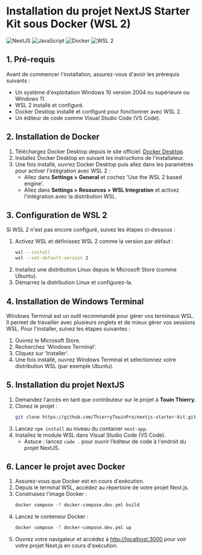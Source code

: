 
# Installation du projet NextJS Starter Kit sous Docker (WSL 2)

![NextJS](https://img.shields.io/badge/next.js-%23000000.svg?style=for-the-badge&logo=next.js&logoColor=white)
![JavaScript](https://img.shields.io/badge/javascript-%23323330.svg?style=for-the-badge&logo=javascript&logoColor=%23F7DF1E)
![Docker](https://img.shields.io/badge/docker-%230db7ed.svg?style=for-the-badge&logo=docker&logoColor=white)
![WSL 2](https://img.shields.io/badge/wsl-2-%2361DAFB.svg?style=for-the-badge&logo=linux&logoColor=white)

## 1. Pré-requis

Avant de commencer l'installation, assurez-vous d'avoir les prérequis suivants :
- Un système d'exploitation Windows 10 version 2004 ou supérieure ou Windows 11.
- WSL 2 installé et configuré.
- Docker Desktop installé et configuré pour fonctionner avec WSL 2.
- Un éditeur de code comme Visual Studio Code (VS Code).

## 2. Installation de Docker

1. Téléchargez Docker Desktop depuis le site officiel: [Docker Desktop](https://www.docker.com/products/docker-desktop).
2. Installez Docker Desktop en suivant les instructions de l'installateur.
3. Une fois installé, ouvrez Docker Desktop puis allez dans les paramètres pour activer l'intégration avec WSL 2 :
   - Allez dans **Settings > General** et cochez 'Use the WSL 2 based engine'.
   - Allez dans **Settings > Resources > WSL Integration** et activez l'intégration avec la distribution WSL.

## 3. Configuration de WSL 2

Si WSL 2 n'est pas encore configuré, suivez les étapes ci-dessous :

1. Activez WSL et définissez WSL 2 comme la version par défaut :
   ```bash
   wsl --install
   wsl --set-default-version 2
   ```
2. Installez une distribution Linux depuis le Microsoft Store (comme Ubuntu).
3. Démarrez la distribution Linux et configurez-la.

## 4. Installation de Windows Terminal

Windows Terminal est un outil recommandé pour gérer vos terminaux WSL. Il permet de travailler avec plusieurs onglets et de mieux gérer vos sessions WSL. Pour l'installer, suivez les étapes suivantes :

1. Ouvrez le Microsoft Store.
2. Recherchez 'Windows Terminal'.
3. Cliquez sur 'Installer'.
4. Une fois installé, ouvrez Windows Terminal et sélectionnez votre distribution WSL (par exemple Ubuntu).

## 5. Installation du projet NextJS

1. Demandez l'accès en tant que contributeur sur le projet à **Touin Thierry**.
2. Clonez le projet :
   ```bash
   git clone https://github.com/ThierryTouinPro/nextjs-starter-kit.git
   ```
3. Lancez `npm install` au niveau du container `next-app`.
4. Installez le module WSL dans Visual Studio Code (VS Code).
   - Astuce : lancez `code .` pour ouvrir l’éditeur de code à l'endroit du projet NextJS.

## 6. Lancer le projet avec Docker

1. Assurez-vous que Docker est en cours d'exécution.
2. Depuis le terminal WSL, accédez au répertoire de votre projet Next.js.
3. Construisez l'image Docker :
   ```bash
   docker compose -f docker-compose.dev.yml build
   ```
4. Lancez le conteneur Docker :
   ```bash
   docker compose -f docker-compose.dev.yml up
   ```
5. Ouvrez votre navigateur et accédez à [http://localhost:3000](http://localhost:3000) pour voir votre projet Next.js en cours d'exécution.

